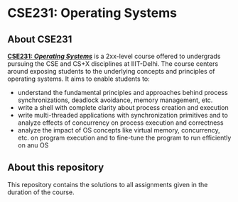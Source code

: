 # CSE231: Operating Systems

## About CSE231

[<b>CSE231: *Operating Systems*](http://techtree.iiitd.edu.in/viewDescription/filename?=CSE231)</b> is a 2xx-level course offered to undergrads pursuing the CSE and CS+X disciplines at IIIT-Delhi. The course centers around exposing students to the underlying concepts and principles of operating systems. It aims to enable students to:

- understand the fundamental principles and approaches behind process synchronizations, deadlock avoidance, memory management, etc.
- write a shell with complete clarity about process creation and execution
- write multi-threaded applications with synchronization primitives and to analyze effects of concurrency on process execution and correctness
- analyze the impact of OS concepts like virtual memory, concurrency, etc. on program execution and to fine-tune the program to run efficiently on anu OS

## About this repository

This repository contains the solutions to all assignments given in the duration of the course.
